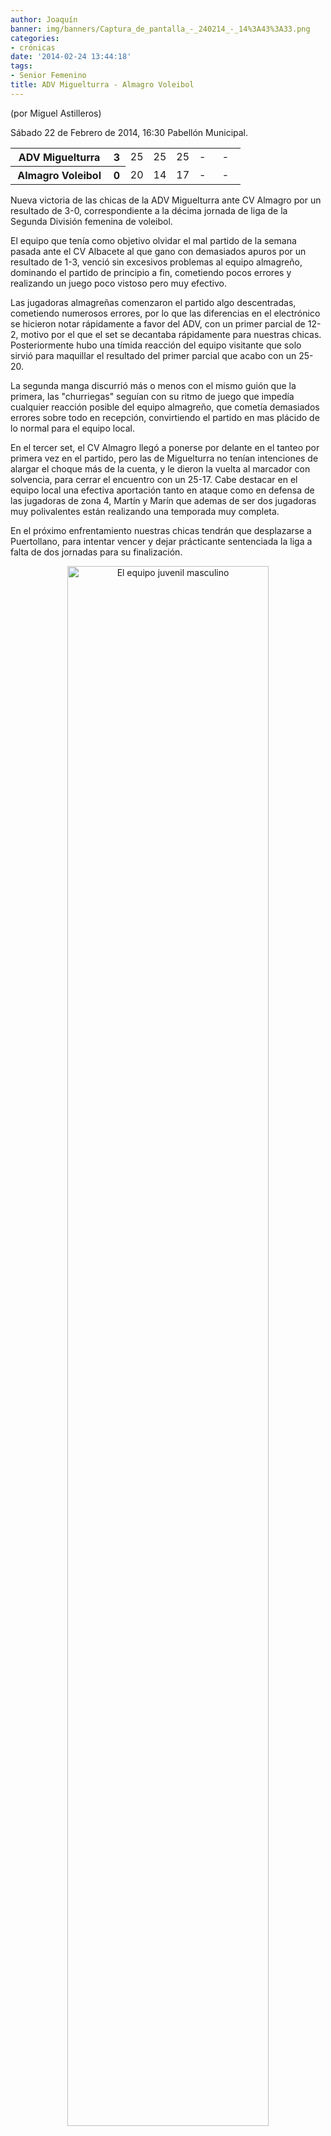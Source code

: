 ```yaml
---
author: Joaquín
banner: img/banners/Captura_de_pantalla_-_240214_-_14%3A43%3A33.png
categories:
- crónicas
date: '2014-02-24 13:44:18'
tags:
- Senior Femenino
title: ADV Miguelturra - Almagro Voleibol
---
```


(por Miguel Astilleros)

Sábado 22 de Febrero de 2014, 16:30 Pabellón Municipal.

<table>
  <tr>
    <th>ADV Miguelturra</th><th>3</th>
    <td width="10%">25</td>
    <td width="10%">25</td>
    <td width="10%">25</td>
    <td width="10%">-</td>
    <td width="10%">-</td>
  </tr>
  <tr>
    <th width="*">Almagro Voleibol</th><th>0</th>
    <td width="10%">20</td>
    <td width="10%">14</td>
    <td width="10%">17</td>
    <td width="10%">-</td>
    <td width="10%">-</td>
  </tr>
</table>

Nueva victoria de las chicas de la ADV Miguelturra ante CV Almagro por un resultado de 3-0, correspondiente a la décima jornada de liga de la Segunda División femenina de voleibol.

El equipo que tenía como objetivo olvidar el mal partido de la semana pasada ante el CV Albacete al que gano con demasiados apuros por un resultado de 1-3, venció sin excesivos problemas al equipo almagreño, dominando el partido de principio a fin, cometiendo pocos errores y realizando un juego poco vistoso pero muy efectivo.

Las jugadoras almagreñas comenzaron el partido algo descentradas, cometiendo numerosos errores, por lo que las diferencias en el electrónico se hicieron notar rápidamente a favor del ADV, con un primer parcial de 12-2, motivo por el que el set se decantaba rápidamente para nuestras chicas. Posteriormente hubo una tímida reacción del equipo visitante que solo sirvió para maquillar el resultado del primer parcial que acabo con un 25-20.  

La segunda manga discurrió más o menos con el mismo guión que la primera, las "churriegas" seguían con su ritmo de juego que impedía cualquier reacción posible del equipo almagreño, que cometía demasiados errores sobre todo en recepción, convirtiendo el partido en mas plácido de lo normal para el equipo local. 

En el tercer set, el CV Almagro llegó a ponerse por delante en el tanteo por primera vez en el partido, pero las de Miguelturra no tenían intenciones de alargar el choque más de la cuenta, y le dieron la vuelta al marcador con solvencia, para cerrar el encuentro con un 25-17. Cabe destacar en el equipo local una efectiva aportación tanto en ataque como en defensa  de las jugadoras de zona 4, Martín y Marín que ademas de ser dos jugadoras muy polivalentes están realizando una temporada muy completa.

En el próximo enfrentamiento  nuestras chicas tendrán que desplazarse a Puertollano, para intentar vencer y dejar prácticante sentenciada la liga a falta de dos jornadas para su finalización.

<center>
<a target="_new" href="http://www.advmiguelturra.org/img/banners/Captura%20de%20pantalla%20-%20240214%20-%2014%3A43%3A33.png"> 
<img alt="El equipo juvenil masculino" width="80%" align="center" src="http://www.advmiguelturra.org/img/banners/Captura%20de%20pantalla%20-%20240214%20-%2014%3A43%3A33.png"/> </a>
</center>


